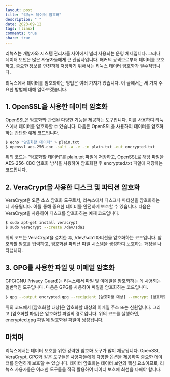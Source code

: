 ```yaml
---
layout: post
title: "리눅스 데이터 암호화"
description: " "
date: 2023-09-12
tags: [linux]
comments: true
share: true
---
```


리눅스는 개발자와 시스템 관리자들 사이에서 널리 사용되는 운영 체제입니다. 그러나 데이터 보안은 많은 사용자들에게 큰 관심사입니다. 해커의 공격으로부터 데이터를 보호하고, 중요한 정보를 안전하게 저장하기 위해서는 리눅스 데이터 암호화가 필수적입니다.

리눅스에서 데이터를 암호화하는 방법은 여러 가지가 있습니다. 이 글에서는 세 가지 주요한 방법에 대해 알아보겠습니다. 

## 1. OpenSSL을 사용한 데이터 암호화

OpenSSL은 암호화와 관련된 다양한 기능을 제공하는 도구입니다. 이를 사용하여 리눅스에서 데이터를 암호화할 수 있습니다. 다음은 OpenSSL을 사용하여 데이터를 암호화하는 간단한 예제 코드입니다.

```bash
$ echo "암호화할 데이터" > plain.txt
$ openssl aes-256-cbc -salt -a -e -in plain.txt -out encrypted.txt
```

위의 코드는 "암호화할 데이터"를 plain.txt 파일에 저장하고, OpenSSL로 해당 파일을 AES-256-CBC 암호화 방식을 사용하여 암호화한 후 encrypted.txt 파일에 저장하는 코드입니다. 

## 2. VeraCrypt을 사용한 디스크 및 파티션 암호화

VeraCrypt은 오픈 소스 암호화 도구로서, 리눅스에서 디스크나 파티션을 암호화하는 데 사용됩니다. 이를 통해 중요한 데이터를 안전하게 보호할 수 있습니다. 다음은 VeraCrypt을 사용하여 디스크를 암호화하는 예제 코드입니다.

```bash
$ sudo apt-get install veracrypt
$ sudo veracrypt --create /dev/sda1
```

위의 코드는 VeraCrypt을 설치한 후, /dev/sda1 파티션을 암호화하는 코드입니다. 암호화할 암호를 입력하고, 암호화된 파티션 파일 시스템을 생성하여 보호하는 과정을 나타냅니다.

## 3. GPG를 사용한 파일 및 이메일 암호화

GPG(GNU Privacy Guard)는 리눅스에서 파일 및 이메일을 암호화하는 데 사용되는 일반적인 도구입니다. 다음은 GPG를 사용하여 파일을 암호화하는 코드입니다.

```bash
$ gpg --output encrypted.gpg --recipient [암호화할 대상] --encrypt [암호화할 파일]
```

위의 코드에서 [암호화할 대상]은 암호화할 대상의 이메일 주소 또는 신원입니다. 그리고 [암호화할 파일]은 암호화할 파일의 경로입니다. 위의 코드를 실행하면, encrypted.gpg 파일에 암호화된 파일이 생성됩니다.

## 마치며

리눅스에서는 데이터 보호를 위한 강력한 암호화 도구가 많이 제공됩니다. OpenSSL, VeraCrypt, GPG와 같은 도구들은 사용자들에게 다양한 옵션을 제공하여 중요한 데이터를 안전하게 보호할 수 있습니다. 데이터 암호화는 데이터 보안의 핵심 요소이므로, 리눅스 사용자들은 이러한 도구들을 적극 활용하여 데이터 보호에 최선을 다해야 합니다.